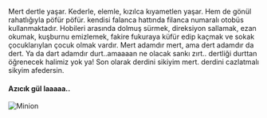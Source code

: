 Mert dertle yaşar. Kederle, elemle, kızılca kıyametlen yaşar. Hem de gönül rahatlığıyla pöfür pöfür. kendisi falanca hattında filanca numaralı otobüs kullanmaktadır. Hobileri arasında dolmuş sürmek, direksiyon sallamak, ezan okumak, kuşburnu emizlemek, fakire fukuraya küfür edip kaçmak ve sokak çocuklarıylan çocuk olmak vardır. Mert adamdır mert, ama dert adamdır da dert. Ya da dart adamdır durt..amaaaan ne olacak sankı zırt.. dertliği durttan öğrenecek halimiz yok ya! Son olarak derdini sikiyim mert. derdini cazlatmalı sikyim afedersin. 
#### Azıcık gül laaaaa..
![Minion](https://octodex.github.com/images/minion.png)